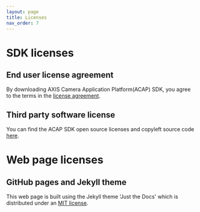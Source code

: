```yaml
---
layout: page
title: Licenses
nav_order: 7
---
```


# SDK licenses

## End user license agreement

By downloading AXIS Camera Application Platform(ACAP) SDK, you agree to the terms in the [license agreement](https://www.axis.com/techsup/developer_doc/EULA/LICENSE.pdf).

## Third party software license

You can find the ACAP SDK open source licenses and copyleft source code [here](http://acap-artifacts.s3-website.eu-north-1.amazonaws.com/).

# Web page licenses

## GitHub pages and Jekyll theme

This web page is built using the Jekyll theme 'Just the Docs' which is distributed under an [MIT license](https://github.com/just-the-docs/just-the-docs/blob/main/LICENSE.txt).

